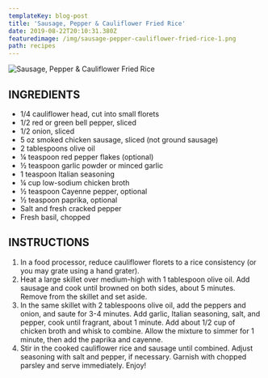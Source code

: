 ```yaml
---
templateKey: blog-post
title: 'Sausage, Pepper & Cauliflower Fried Rice'
date: 2019-08-22T20:10:31.380Z
featuredimage: /img/sausage-pepper-cauliflower-fried-rice-1.png
path: recipes
---
```

![Sausage, Pepper & Cauliflower Fried Rice](/img/sausage-pepper-cauliflower-fried-rice-1.png)

## INGREDIENTS

* 1/4 cauliflower head, cut into small florets
* 1/2 red or green bell pepper, sliced
* 1/2 onion, sliced
* 5 oz smoked chicken sausage, sliced (not ground sausage)
* 2 tablespoons olive oil
* ¼ teaspoon red pepper flakes (optional)
* ½ teaspoon garlic powder or minced garlic
* 1 teaspoon Italian seasoning
* ¼ cup low-sodium chicken broth
* ½ teaspoon Cayenne pepper, optional
* ½ teaspoon paprika, optional
* Salt and fresh cracked pepper
* Fresh basil, chopped

## INSTRUCTIONS

1. In a food processor, reduce cauliflower florets to a rice consistency (or you may grate using a hand grater).
2. Heat a large skillet over medium-high with 1 tablespoon olive oil. Add sausage and cook until browned on both sides, about 5 minutes. Remove from the skillet and set aside.
3. In the same skillet with 2 tablespoons olive oil, add the peppers and onion, and saute for 3-4 minutes. Add garlic, Italian seasoning, salt, and pepper, cook until fragrant, about 1 minute. Add about 1/2 cup of chicken broth and whisk to combine. Allow the mixture to simmer for 1 minute, then add the paprika and cayenne.
4. Stir in the cooked cauliflower rice and sausage until combined. Adjust seasoning with salt and pepper, if necessary. Garnish with chopped parsley and serve immediately. Enjoy!
